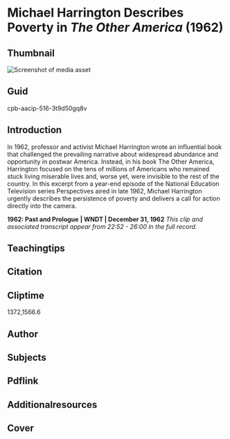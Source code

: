 # Michael Harrington Describes Poverty in _The Other America_ (1962)

## Thumbnail

![Screenshot of media asset](https://s3.amazonaws.com/americanarchive.org/thumbnail/cpb-aacip-516-3t9d50gq8v.jpg "Screenshot media asset")


## Guid
cpb-aacip-516-3t9d50gq8v

## Introduction

In 1962, professor and activist Michael Harrington wrote an influential book that challenged the prevailing narrative about widespread abundance and opportunity in postwar America. Instead, in his book The Other America, Harrington focused on the tens of millions of Americans who remained stuck living miserable lives and, worse yet, were invisible to the rest of the country.  In this excerpt from a year-end episode of the National Education Television series Perspectives aired in late 1962, Michael Harrington urgently describes the persistence of poverty and delivers a call for action directly into the camera.

<b>1962: Past and Prologue</b>
<b>| WNDT | December 31, 1962</b>
<i>This clip and associated transcript appear from 22:52 - 26:00 in the full record.</i>

## Teachingtips

## Citation

## Cliptime

1372,1566.6

## Author
## Subjects
## Pdflink
## Additionalresources
## Cover
